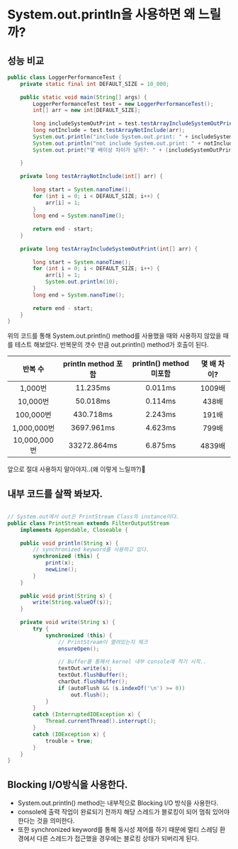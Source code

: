 # System.out.println을 사용하면 왜 느릴까?

## 성능 비교

```java
public class LoggerPerformanceTest {
	private static final int DEFAULT_SIZE = 10_000;
	
	public static void main(String[] args) {
		LoggerPerformanceTest test = new LoggerPerformanceTest();
		int[] arr = new int[DEFAULT_SIZE];
		
		long includeSystemOutPrint = test.testArrayIncludeSystemOutPrint(arr);
		long notInclude = test.testArrayNotInclude(arr);
		System.out.println("include System.out.print: " + includeSystemOutPrint);
		System.out.println("not include System.out.print: " + notInclude);
		System.out.print("몇 배이상 차이가 날까?: " + (includeSystemOutPrint / notInclude));
		
	}
	
	private long testArrayNotInclude(int[] arr) {
		
		long start = System.nanoTime();
		for (int i = 0; i < DEFAULT_SIZE; i++) {
			arr[i] = 1;
		}
		long end = System.nanoTime();
		
		return end - start;
	}
	
	private long testArrayIncludeSystemOutPrint(int[] arr) {
		
		long start = System.nanoTime();
		for (int i = 0; i < DEFAULT_SIZE; i++) {
			arr[i] = 1;
			System.out.println(10);
		}
		long end = System.nanoTime();
		
		return end - start;
	}
}
```

위의 코드를 통해 System.out.println() method를 사용했을 때와 사용하지 않았을 때를 테스트 해보았다. 반복문의 갯수 만큼 out.println() method가 호출이 된다.

|    반복 수     | println method 포함 | println() method 미포함 | 몇 배 차이? |
|:-----------:|:-----------------:|:--------------------:|:-------:|
|   1,000번    |     11.235ms      |       0.011ms        |  1009배  |
|   10,000번   |     50.018ms      |       0.114ms        |  438배   |
|  100,000번   |     430.718ms     |       2.243ms        |  191배   |
| 1,000,000번  |    3697.961ms     |       4.623ms        |  799배   |
| 10,000,000번 |    33272.864ms    |       6.875ms        |  4839배  |


앞으로 절대 사용하지 말아야지..(왜 이렇게 느릴까?)🥹

## 내부 코드를 살짝 봐보자.

```java

// System.out에서 out은 PrintStream Class의 instance이다.
public class PrintStream extends FilterOutputStream
	implements Appendable, Closeable {
	
	public void println(String x) {
		// synchronized keyword를 사용하고 있다. 
		synchronized (this) {
			print(x);
			newLine();
		}
	}
	
	public void print(String s) {
		write(String.valueOf(s));
	}
	
	private void write(String s) {
		try {
			synchronized (this) {
				// PrintStream이 열려있는지 체크
				ensureOpen();
				
				// Buffer를 통해서 kernel 내부 console에 적기 시작..
				textOut.write(s);
				textOut.flushBuffer();
				charOut.flushBuffer();
				if (autoFlush && (s.indexOf('\n') >= 0))
					out.flush();
			}
		}
		catch (InterruptedIOException x) {
			Thread.currentThread().interrupt();
		}
		catch (IOException x) {
			trouble = true;
		}
	}
}
```

## Blocking I/O방식을 사용한다.
* System.out.println() method는 내부적으로 Blocking I/O 방식을 사용한다.
* console에 출력 작업이 완료되기 전까지 해당 스레드가 블로킹이 되어 멈춰 있어야 한다는 것을 의미한다.
* 또한 synchronized keyword를 통해 동시성 제어를 하기 때문에 멀티 스레딩 환경에서 다른 스레드가 접근했을 경우에는 블로킹 상태가 되버리게 된다.



